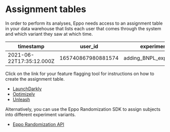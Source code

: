 # Assignment tables

In order to perform its analyses, Eppo needs access to an assignment table in your data warehouse that lists each user that comes through the system and which variant they saw at which time.

| timestamp | user_id | experiment | variation |
| --------- | ------- | ---------- | --------- |
| 2021-06-22T17:35:12.000Z | 165740867980881574 | adding_BNPL_experiment | affirm |

Click on the link for your feature flagging tool for instructions on how to create the assignment table.

- [LaunchDarkly](./assignment-table-launchdarkly)
- [Optimizely](./assignment-table-optimizely)
- [Unleash](./assignment-table-unleash)

Alternatively, you can use the Eppo Randomization SDK to assign subjects into different experiment variants.

- [Eppo Randomization API](../../prerequisites/feature-flagging/randomization-sdk)






